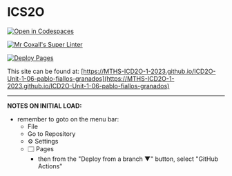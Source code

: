 # ICS2O

[![Open in Codespaces](https://classroom.github.com/assets/launch-codespace-7f7980b617ed060a017424585567c406b6ee15c891e84e1186181d67ecf80aa0.svg)](https://classroom.github.com/open-in-codespaces?assignment_repo_id=14040168)

[![Mr Coxall's Super Linter](https://github.com/MTHS-ICD2O-1-2023/ICD2O-Unit-1-06-pablo-fiallos-granados/workflows/Mr%20Coxall's%20Super%20Linter/badge.svg)](https://github.com/MTHS-ICD2O-1-2023/ICD2O-Unit-1-06-pablo-fiallos-granados/actions)

[![Deploy Pages](https://github.com/MTHS-ICD2O-1-2023/ICD2O-Unit-1-06-pablo-fiallos-granados/workflows/Deploy%20Pages/badge.svg)](https://github.com/MTHS-ICD2O-1-2023/ICD2O-Unit-1-06-pablo-fiallos-granados/actions)

This site can be found at: [https://MTHS-ICD2O-1-2023.github.io/ICD2O-Unit-1-06-pablo-fiallos-granados](https://MTHS-ICD2O-1-2023.github.io/ICD2O-Unit-1-06-pablo-fiallos-granados)

---

**NOTES ON INITIAL LOAD:**
- remember to goto on the menu bar:
  - File
  - Go to Repository
  - ⚙ Settings
  - 🗔 Pages
    - then from the "Deploy from a branch ▼" button, select "GitHub Actions"
